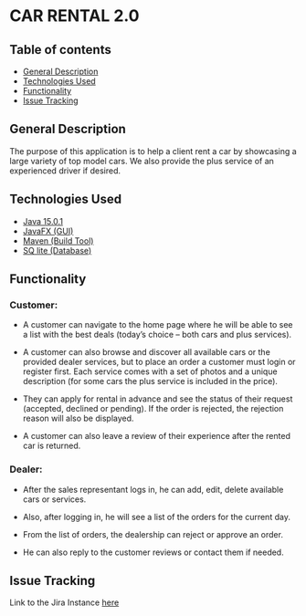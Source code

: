 # CAR RENTAL 2.0

## Table of contents
* [General Description](#general-description)
* [Technologies Used](#technologies-used)
* [Functionality](#functionality)
* [Issue Tracking](#issue-tracking)

## General Description
The purpose of this application is to help a client rent a car by showcasing a large variety of top model cars.
We also provide the plus service of an experienced driver if desired.

## Technologies Used
* [Java 15.0.1](https://www.oracle.com/java/technologies/javase/jdk15-archive-downloads.html)
* [JavaFX (GUI)](https://openjfx.io/openjfx-docs/)
* [Maven (Build Tool)](https://maven.apache.org/)
* [SQ lite (Database)](https://www.sqlite.org/index.html)

## Functionality
                                                                                                       
### Customer:
- A customer can navigate to the home page where he will be able to see a list with the best deals (today’s choice – both cars and plus services).

- A customer can also browse and discover all available cars or the provided dealer services, but to place an order a customer must login or register first.
  Each service comes with a set of photos and a unique description (for some cars the plus service is included in the price).
  
- They can apply for rental in advance and see the status of their request (accepted, declined or pending). If the order is rejected, the rejection reason will also be displayed.

- A customer can also leave a review of their experience after the rented car is returned.

### Dealer:

- After the sales representant logs in, he can add, edit, delete available cars or services.

- Also, after logging in, he will see a list of the orders for the current day.

- From the list of orders, the dealership can reject or approve an order.

- He can also reply to the customer reviews or contact them if needed.

## Issue Tracking
Link to the Jira Instance [here](https://masinutanubarcuta.atlassian.net/jira/software/projects/CR/boards/1/backlog)






